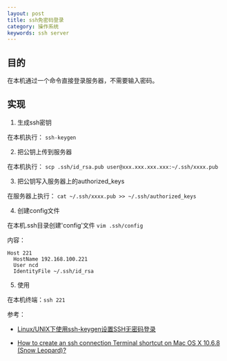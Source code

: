 ```yaml
---
layout: post
title: ssh免密码登录
category: 操作系统
keywords: ssh server
---
```


## 目的

在本机通过一个命令直接登录服务器，不需要输入密码。

## 实现

1. 生成ssh密钥

  在本机执行：
  `ssh-keygen`

2. 把公钥上传到服务器

  在本机执行：
  `scp .ssh/id_rsa.pub user@xxx.xxx.xxx.xxx:~/.ssh/xxxx.pub`

3. 把公钥写入服务器上的authorized_keys

  在服务器上执行：
  `cat ~/.ssh/xxxx.pub >> ~/.ssh/authorized_keys`

4. 创建config文件

  在本机.ssh目录创建'config'文件 `vim .ssh/config`

  内容：

  ```
  Host 221
    HostName 192.168.100.221
    User ncd
    IdentityFile ~/.ssh/id_rsa
  ```
5. 使用

  在本机终端：`ssh 221`

参考：

 - [Linux/UNIX下使用ssh-keygen设置SSH无密码登录](http://blog.csdn.net/leexide/article/details/17252369)

 - [How to create an ssh connection Terminal shortcut on Mac OS X 10.6.8 (Snow Leopard)?](http://superuser.com/questions/76193/how-to-create-an-ssh-connection-terminal-shortcut-on-mac-os-x-10-6-8-snow-leopa)

